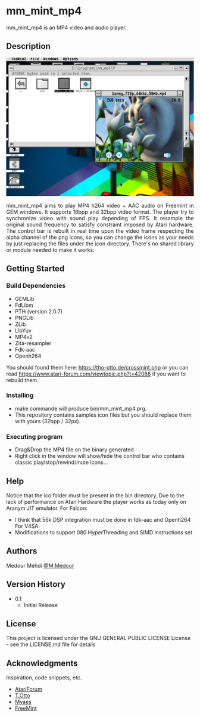 # mm_mint_mp4

mm_mint_mp4 is an MP4 video and audio player.

## Description

![Product Name Screen Shot][product-screenshot]
<div style="text-align: justify">
mm_mint_mp4 aims to play MP4 h264 video + AAC audio on Freemint in GEM windows.
It supports 16bpp and 32bpp video format.
The player try to synchronize video with sound play depending of FPS.
It resample the original sound frequency to satisfy constraint imposed by Atari hardware.
The control bar is rebuilt in real time upon the video frame respecting the alpha channel of the png icons, so you can change the icons as your needs by just replacing the files under the icon directory.
There's no shared library or module needed to make it works.
</div>

## Getting Started

### Build Dependencies

* GEMLib
* FdLibm
* PTH (version 2.0.7)
* PNGLib
* ZLib
* LibYuv
* MP4v2
* Zita-resampler
* Fdk-aac
* Openh264

You should found them here: https://tho-otto.de/crossmint.php or you can read https://www.atari-forum.com/viewtopic.php?t=42086 if you want to rebuild them.

### Installing

* make commande will produce bin/mm_mint_mp4.prg.
* This repository contains samples icon files but you should replace them with yours (32bpp / 32px).

### Executing program

* Drag&Drop the MP4 file on the binary generated
* Right click in the window will show/hide the control bar who contains classic play/stop/rewind/mute icons...

## Help

Notice that the ico folder must be present in the bin directory.
Due to the lack of performance on Atari Hardware the player works as today only on Aranym JIT emulator.
For Falcon:
- I think that 56k DSP integration must be done in fdk-aac and Openh264
For V4SA:
- Modifications to support 080 HyperThreading and SIMD instructions set

## Authors

Medour Mehdi
[@M.Medour](www.linkedin.com/in/mehdi-medour-2968b3b2)

## Version History

* 0.1
    * Initial Release

## License

This project is licensed under the GNU GENERAL PUBLIC LICENSE License - see the LICENSE.md file for details

## Acknowledgments

Inspiration, code snippets, etc.
* [AtariForum](https://github.com/matiassingers/awesome-readme)
* [T.Otto](https://tho-otto.de/crossmint.php)
* [Myaes](http://myaes.lutece.net/)
* [FreeMint](https://freemint.github.io/)

[product-screenshot]: screenshot.png